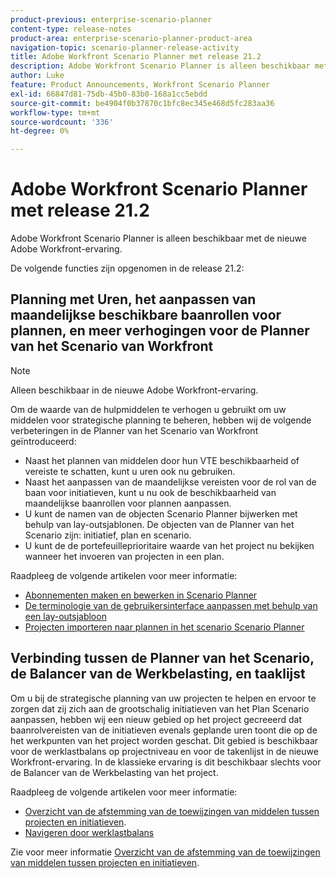 ```yaml
---
product-previous: enterprise-scenario-planner
content-type: release-notes
product-area: enterprise-scenario-planner-product-area
navigation-topic: scenario-planner-release-activity
title: Adobe Workfront Scenario Planner met release 21.2
description: Adobe Workfront Scenario Planner is alleen beschikbaar met de nieuwe Adobe Workfront-ervaring.
author: Luke
feature: Product Announcements, Workfront Scenario Planner
exl-id: 66847d81-75db-45b0-83b0-168a1cc5ebdd
source-git-commit: be4904f0b37870c1bfc8ec345e468d5fc283aa36
workflow-type: tm+mt
source-wordcount: '336'
ht-degree: 0%

---
```


# Adobe Workfront Scenario Planner met release 21.2

Adobe Workfront Scenario Planner is alleen beschikbaar met de nieuwe Adobe Workfront-ervaring.

De volgende functies zijn opgenomen in de release 21.2:

## Planning met Uren, het aanpassen van maandelijkse beschikbare baanrollen voor plannen, en meer verhogingen voor de Planner van het Scenario van Workfront

>[!NOTE]
>
>Alleen beschikbaar in de nieuwe Adobe Workfront-ervaring.

Om de waarde van de hulpmiddelen te verhogen u gebruikt om uw middelen voor strategische planning te beheren, hebben wij de volgende verbeteringen in de Planner van het Scenario van Workfront geïntroduceerd:

* Naast het plannen van middelen door hun VTE beschikbaarheid of vereiste te schatten, kunt u uren ook nu gebruiken.
* Naast het aanpassen van de maandelijkse vereisten voor de rol van de baan voor initiatieven, kunt u nu ook de beschikbaarheid van maandelijkse baanrollen voor plannen aanpassen.
* U kunt de namen van de objecten Scenario Planner bijwerken met behulp van lay-outsjablonen. De objecten van de Planner van het Scenario zijn: initiatief, plan en scenario.
* U kunt de de portefeuilleprioritaire waarde van het project nu bekijken wanneer het invoeren van projecten in een plan.

Raadpleeg de volgende artikelen voor meer informatie:

* [Abonnementen maken en bewerken in Scenario Planner](../../../scenario-planner/create-and-edit-plans.md)
* [De terminologie van de gebruikersinterface aanpassen met behulp van een lay-outsjabloon](../../../administration-and-setup/customize-workfront/use-layout-templates/customize-terminology.md)
* [Projecten importeren naar plannen in het scenario Scenario Planner](../../../scenario-planner/import-projects-to-plans.md)

## Verbinding tussen de Planner van het Scenario, de Balancer van de Werkbelasting, en taaklijst

Om u bij de strategische planning van uw projecten te helpen en ervoor te zorgen dat zij zich aan de grootschalig initiatieven van het Plan Scenario aanpassen, hebben wij een nieuw gebied op het project gecreeerd dat baanrolvereisten van de initiatieven evenals geplande uren toont die op de het werkpunten van het project worden geschat. Dit gebied is beschikbaar voor de werklastbalans op projectniveau en voor de takenlijst in de nieuwe Workfront-ervaring. In de klassieke ervaring is dit beschikbaar slechts voor de Balancer van de Werkbelasting van het project.

Raadpleeg de volgende artikelen voor meer informatie:

* [Overzicht van de afstemming van de toewijzingen van middelen tussen projecten en initiatieven](../../../scenario-planner/overview-reconcile-allocations-between-projects-initiatives.md).
* [Navigeren door werklastbalans](../../../resource-mgmt/workload-balancer/navigate-the-workload-balancer.md)

Zie voor meer informatie [Overzicht van de afstemming van de toewijzingen van middelen tussen projecten en initiatieven](../../../scenario-planner/overview-reconcile-allocations-between-projects-initiatives.md).

